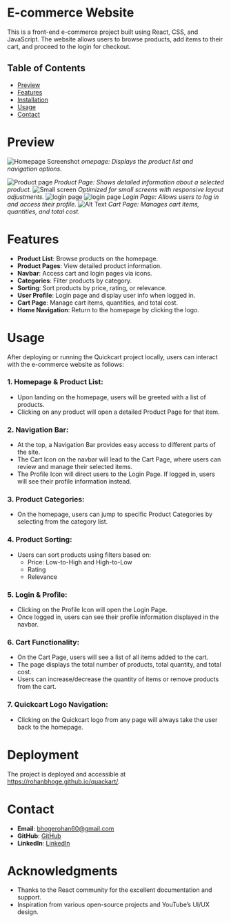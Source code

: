 # E-commerce Website
This is a front-end e-commerce project built using React, CSS, and JavaScript. The website allows users to browse products, add items to their cart, and proceed to the login for checkout.

## Table of Contents
- [Preview](#preview)
- [Features](#features)
- [Installation](#installation)
- [Usage](#usage)
- [Contact](#contact)


# Preview
![Homepage Screenshot](./src/assets/Screenshot_0.png)
*omepage: Displays the product list and navigation options.*

![Product page](./src/assets/Screenshot_01.png)
*Product Page: Shows detailed information about a selected product.*
![Small screen ](./src/assets/Screenshot_02.png)
*Optimized for small screens with responsive layout adjustments.*
![login page](./src/assets/Screenshot_03.png)
![login page](./src/assets/Screenshot_04.png) 
*Login Page: Allows users to log in and access their profile.*
![Alt Text](./src/assets/Screenshot_05.png) 
*Cart Page: Manages cart items, quantities, and total cost.*

# Features
- **Product List**: Browse products on the homepage.
- **Product Pages**: View detailed product information.
- **Navbar**: Access cart and login pages via icons.
- **Categories**: Filter products by category.
- **Sorting**: Sort products by price, rating, or relevance.
- **User Profile**: Login page and display user info when logged in.
- **Cart Page**: Manage cart items, quantities, and total cost.
- **Home Navigation**: Return to the homepage by clicking the logo.


# Usage
After deploying or running the Quickcart project locally, users can interact with the e-commerce website as follows:

### 1. Homepage & Product List:

- Upon landing on the homepage, users will be greeted with a list of products.
- Clicking on any product will open a detailed Product Page for that item.
### 2. Navigation Bar:

- At the top, a Navigation Bar provides easy access to different parts of the site.
- The Cart Icon on the navbar will lead to the Cart Page, where users can review and manage their selected items.
- The Profile Icon will direct users to the Login Page. If logged in, users will see their profile information instead.
### 3. Product Categories:

- On the homepage, users can jump to specific Product Categories by selecting from the category list.
### 4. Product Sorting:

- Users can sort products using filters based on:
    - Price: Low-to-High and High-to-Low
    - Rating
    - Relevance
### 5. Login & Profile:

- Clicking on the Profile Icon will open the Login Page.
- Once logged in, users can see their profile information displayed in the navbar.
### 6. Cart Functionality:

- On the Cart Page, users will see a list of all items added to the cart.
- The page displays the total number of products, total quantity, and total cost.
- Users can increase/decrease the quantity of items or remove products from the cart.
### 7. Quickcart Logo Navigation:

- Clicking on the Quickcart logo from any page will always take the user back to the homepage.

# Deployment
The project is deployed and accessible at https://rohanbhoge.github.io/quackart/.

# Contact
- **Email**: [bhogerohan60@gmail.com](mailto:bhogeroahn60@example.com)
- **GitHub**: [GitHub](https://github.com/RohanBhoge)
- **LinkedIn**: [LinkedIn](https://www.linkedin.com/in/rohanbhoge)

# Acknowledgments
- Thanks to the React community for the excellent documentation and support.
- Inspiration from various open-source projects and YouTube’s UI/UX design.